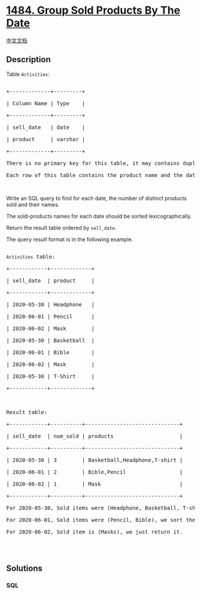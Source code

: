 # [1484. Group Sold Products By The Date](https://leetcode.com/problems/group-sold-products-by-the-date)

[中文文档](/solution/1400-1499/1484.Group%20Sold%20Products%20By%20The%20Date/README.md)

## Description

<p>Table <code>Activities</code>:</p>



<pre>

+-------------+---------+

| Column Name | Type    |

+-------------+---------+

| sell_date   | date    |

| product     | varchar |

+-------------+---------+

There is no primary key for this table, it may contains duplicates.

Each row of this table contains the product name and the date it was sold in a market.</pre>



<p>&nbsp;</p>



<p>Write an SQL query to find for each date, the number of distinct products sold and their names.</p>



<p>The sold-products names for each date should be sorted lexicographically.&nbsp;</p>



<p>Return the result table ordered by <code>sell_date</code>.</p>



<p>The query result format is in the following example.</p>



<pre>

<code>Activities</code> table:

+------------+-------------+

| sell_date  | product     |

+------------+-------------+

| 2020-05-30 | Headphone   |

| 2020-06-01 | Pencil      |

| 2020-06-02 | Mask        |

| 2020-05-30 | Basketball  |

| 2020-06-01 | Bible       |

| 2020-06-02 | Mask        |

| 2020-05-30 | T-Shirt     |

+------------+-------------+



Result table:

+------------+----------+------------------------------+

| sell_date  | num_sold | products                     |

+------------+----------+------------------------------+

| 2020-05-30 | 3        | Basketball,Headphone,T-shirt |

| 2020-06-01 | 2        | Bible,Pencil                 |

| 2020-06-02 | 1        | Mask                         |

+------------+----------+------------------------------+

For 2020-05-30, Sold items were (Headphone, Basketball, T-shirt), we sort them lexicographically and separate them by comma.

For 2020-06-01, Sold items were (Pencil, Bible), we sort them lexicographically and separate them by comma.

For 2020-06-02, Sold item is (Masks), we just return it.



</pre>

## Solutions

<!-- tabs:start -->

### **SQL**

```sql

```

<!-- tabs:end -->